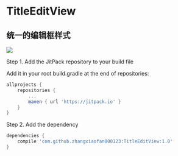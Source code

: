 # TitleEditView

统一的编辑框样式
---
[![](https://jitpack.io/v/zhangxiaofan000123/TitleEditView.svg)](https://jitpack.io/#zhangxiaofan000123/TitleEditView)

Step 1. Add the JitPack repository to your build file 

Add it in your root build.gradle at the end of repositories:
```gradle
allprojects {
	repositories {
		...
		maven { url 'https://jitpack.io' }
	}
}
```

Step 2. Add the dependency
```gradle
dependencies {
	compile 'com.github.zhangxiaofan000123:TitleEditView:1.0'
}

```
